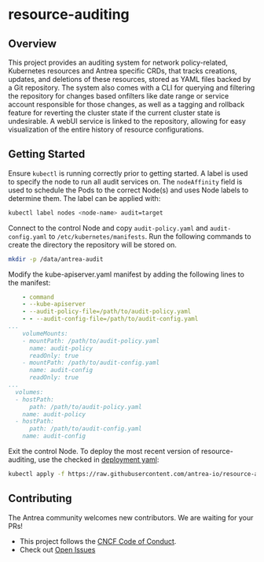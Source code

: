 
# resource-auditing

## Overview
This project provides an auditing system for network policy-related, Kubernetes
resources and Antrea specific CRDs, that tracks creations, updates, and
deletions of these resources, stored as YAML files backed by a Git
repository. The system also comes with a CLI for querying and filtering the
repository for changes based onfilters like date range or service account
responsible for those changes, as well as a tagging and rollback feature for
reverting the cluster state if the current cluster state is undesirable. A webUI
service is linked to the repository, allowing for easy visualization of the
entire history of resource configurations.

## Getting Started
Ensure `kubectl` is running correctly prior to getting started. A label is used
to specify the node to run all audit services on. The `nodeAffinity` field is
used to schedule the Pods to the correct Node(s) and uses Node labels to
determine them. The label can be applied with:
```bash
kubectl label nodes <node-name> audit=target
```
Connect to the control Node and copy `audit-policy.yaml` and `audit-config.yaml`
to `/etc/kubernetes/manifests`. Run the following commands to create the
directory the repository will be stored on.
```bash
mkdir -p /data/antrea-audit
```
Modify the kube-apiserver.yaml manifest by adding the following lines to the
manifest:
```yaml
    - command
    - --kube-apiserver
    - --audit-policy-file=/path/to/audit-policy.yaml
    - - --audit-config-file=/path/to/audit-config.yaml
...
    volumeMounts:
    - mountPath: /path/to/audit-policy.yaml
      name: audit-policy
      readOnly: true
    - mountPath: /path/to/audit-config.yaml
      name: audit-config
      readOnly: true
...
  volumes:
  - hostPath:
      path: /path/to/audit-policy.yaml
    name: audit-policy
  - hostPath:
      path: /path/to/audit-config.yaml
    name: audit-config
```
Exit the control Node. To deploy the most recent version of resource-auditing,
use the checked in [deployment yaml](https://github.com/antrea-io/resource-auditing/tree/main/reference-manifests/audit-webhook.yaml):
```bash
kubectl apply -f https://raw.githubusercontent.com/antrea-io/resource-auditing/tree/main/build/yamls
```

## Contributing
The Antrea community welcomes new contributors. We are waiting for your PRs!
* This project follows the [CNCF Code of Conduct](https://github.com/cncf/foundation/blob/master/code-of-conduct.md).
* Check out [Open Issues](https://github.com/antrea-io/resource-auditing/issues)
